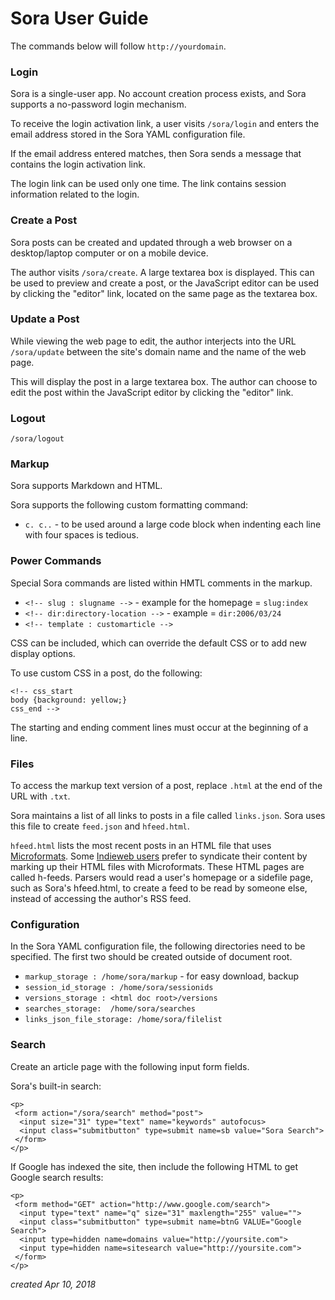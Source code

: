 # Sora User Guide


The commands below will follow `http://yourdomain`.


### Login

Sora is a single-user app. No account creation process exists, and Sora supports a no-password login mechanism. 

To receive the login activation link, a user visits `/sora/login` and enters the email address stored in the Sora YAML configuration file.

If the email address entered matches, then Sora sends a message that contains the login activation link.

The login link can be used only one time. The link contains session information related to the login.



### Create a Post

Sora posts can be created and updated through a web browser on a desktop/laptop computer or on a mobile device. 

The author visits `/sora/create`. A large textarea box is displayed. This can be used to preview and create a post, or the JavaScript editor can be used by clicking the "editor" link, located on the same page as the textarea box.



### Update a Post

While viewing the web page to edit, the author interjects into the URL `/sora/update` between the site's domain name and the name of the web page.

This will display the post in a large textarea box. The author can choose to edit the post within the JavaScript editor by clicking the "editor" link.



### Logout

`/sora/logout`



### Markup

Sora supports Markdown and HTML.

Sora supports the following custom formatting command:

* `c. c..` - to be used around a large code block when indenting each line with four spaces is tedious.





### Power Commands

Special Sora commands are listed within HMTL comments in the markup.

* `<!-- slug : slugname -->` - example for the homepage = `slug:index`
* `<!-- dir:directory-location -->` - example = `dir:2006/03/24`
* `<!-- template : customarticle -->`


CSS can be included, which can override the default CSS or to add new display options.

To use custom CSS in a post, do the following:

    <!-- css_start 
    body {background: yellow;}
    css_end --> 

The starting and ending comment lines must occur at the beginning of a line.



### Files

To access the markup text version of a post, replace `.html` at the end of the URL with `.txt`.

Sora maintains a list of all links to posts in a file called `links.json`. Sora uses this file to create `feed.json` and `hfeed.html`. 

`hfeed.html` lists the most recent posts in an HTML file that uses [Microformats](http://microformats.org/wiki/microformats2). Some [Indieweb users](https://indiewebcamp.com/) prefer to syndicate their content by marking up their HTML files with Microformats. These HTML pages are called h-feeds. Parsers would read a user's homepage or a sidefile page, such as Sora's hfeed.html, to create a feed to be read by someone else, instead of accessing the author's RSS feed.



### Configuration

In the Sora YAML configuration file, the following directories need to be specified. The first two should be created outside of document root.

*  `markup_storage : /home/sora/markup` - for easy download, backup
*  `session_id_storage : /home/sora/sessionids`
*  `versions_storage : <html doc root>/versions`
*  `searches_storage:  /home/sora/searches`
*  `links_json_file_storage: /home/sora/filelist`



### Search

Create an article page with the following input form fields.

Sora's built-in search:

    <p>
     <form action="/sora/search" method="post">
      <input size="31" type="text" name="keywords" autofocus>
      <input class="submitbutton" type=submit name=sb value="Sora Search">
     </form>
    </p>


If Google has indexed the site, then include the following HTML to get Google search results:

    <p>
     <form method="GET" action="http://www.google.com/search">
      <input type="text" name="q" size="31" maxlength="255" value="">
      <input class="submitbutton" type=submit name=btnG VALUE="Google Search">
      <input type=hidden name=domains value="http://yoursite.com">
      <input type=hidden name=sitesearch value="http://yoursite.com">
     </form>
    </p>


*created Apr 10, 2018*



